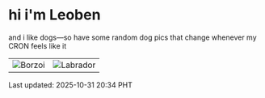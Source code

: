 # hi i'm Leoben

and i like dogs—so have some random dog pics that change whenever my CRON feels like it

|  |  |
|--------|----------|
| ![Borzoi](https://random-dog-vercel.vercel.app/api/random-borzoi?v=1761914072) | ![Labrador](https://random-dog-vercel.vercel.app/api/random-labrador?v=1761914072) |

Last updated: 2025-10-31 20:34 PHT
